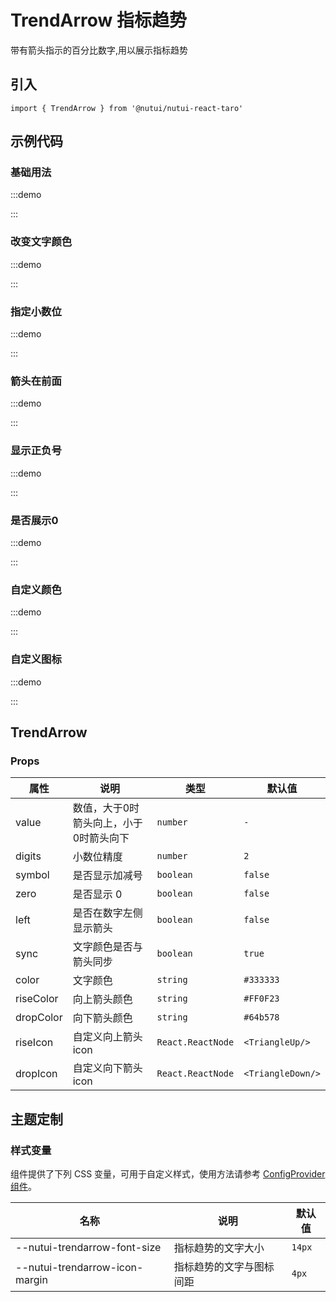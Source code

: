 # TrendArrow 指标趋势


带有箭头指示的百分比数字,用以展示指标趋势

## 引入

```tsx
import { TrendArrow } from '@nutui/nutui-react-taro'
```

## 示例代码

### 基础用法

:::demo

<CodeBlock src='taro/demo1.tsx'></CodeBlock>

:::

### 改变文字颜色

:::demo

<CodeBlock src='taro/demo2.tsx'></CodeBlock>

:::

### 指定小数位

:::demo

<CodeBlock src='taro/demo3.tsx'></CodeBlock>

:::

### 箭头在前面

:::demo

<CodeBlock src='taro/demo4.tsx'></CodeBlock>

:::

### 显示正负号

:::demo

<CodeBlock src='taro/demo5.tsx'></CodeBlock>

:::

### 是否展示0

:::demo

<CodeBlock src='taro/demo6.tsx'></CodeBlock>

:::

### 自定义颜色

:::demo

<CodeBlock src='taro/demo7.tsx'></CodeBlock>

:::

### 自定义图标

:::demo

<CodeBlock src='taro/demo8.tsx'></CodeBlock>

:::

## TrendArrow

### Props

| 属性 | 说明 | 类型 | 默认值 |
| --- | --- | --- | --- |
| value | 数值，大于0时箭头向上，小于0时箭头向下 | `number` | `-` |
| digits | 小数位精度 | `number` | `2` |
| symbol | 是否显示加减号 | `boolean` | `false` |
| zero | 是否显示 0 | `boolean` | `false` |
| left | 是否在数字左侧显示箭头 | `boolean` | `false` |
| sync | 文字颜色是否与箭头同步 | `boolean` | `true` |
| color | 文字颜色 | `string` | `#333333` |
| riseColor | 向上箭头颜色 | `string` | `#FF0F23` |
| dropColor | 向下箭头颜色 | `string` | `#64b578` |
| riseIcon | 自定义向上箭头icon | `React.ReactNode` | `<TriangleUp/>` |
| dropIcon | 自定义向下箭头icon | `React.ReactNode` | `<TriangleDown/>` |

## 主题定制

### 样式变量

组件提供了下列 CSS 变量，可用于自定义样式，使用方法请参考 [ConfigProvider 组件](#/zh-CN/component/configprovider)。

| 名称 | 说明 | 默认值 |
| --- | --- | --- |
| \--nutui-trendarrow-font-size | 指标趋势的文字大小 | `14px` |
| \--nutui-trendarrow-icon-margin | 指标趋势的文字与图标间距 | `4px` |